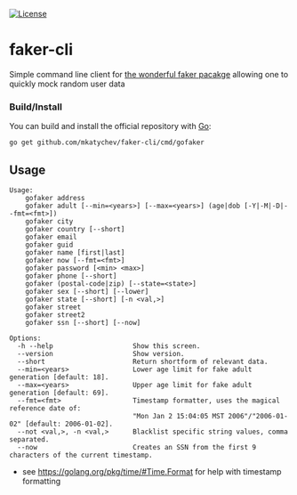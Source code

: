 [![License](https://img.shields.io/badge/License-MIT-blue.svg)](https://opensource.org/licenses/MIT)

# faker-cli

Simple command line client for [the wonderful faker pacakge](https://godoc.org/syreclabs.com/go/faker#pkg-constants) allowing one to quickly mock random user data

### Build/Install

You can build and install the official repository with [Go](https://golang.org/dl/):

	go get github.com/mkatychev/faker-cli/cmd/gofaker

## Usage

```
Usage:
	gofaker address
	gofaker adult [--min=<years>] [--max=<years>] (age|dob [-Y|-M|-D|--fmt=<fmt>])
	gofaker city
	gofaker country [--short]
	gofaker email
	gofaker guid
	gofaker name [first|last]
	gofaker now [--fmt=<fmt>]
	gofaker password [<min> <max>]
	gofaker phone [--short]
	gofaker (postal-code|zip) [--state=<state>]
	gofaker sex [--short] [--lower]
	gofaker state [--short] [-n <val,>]
	gofaker street
	gofaker street2
	gofaker ssn [--short] [--now]

Options:
  -h --help                    Show this screen.
  --version                    Show version.
  --short                      Return shortform of relevant data.
  --min=<years>                Lower age limit for fake adult generation [default: 18].
  --max=<years>                Upper age limit for fake adult generation [default: 69].
  --fmt=<fmt>                  Timestamp formatter, uses the magical reference date of:
                               "Mon Jan 2 15:04:05 MST 2006"/"2006-01-02" [default: 2006-01-02].
  --not <val,>, -n <val,>      Blacklist specific string values, comma separated.
  --now                        Creates an SSN from the first 9 characters of the current timestamp.
```

* see https://golang.org/pkg/time/#Time.Format for help with timestamp formatting
